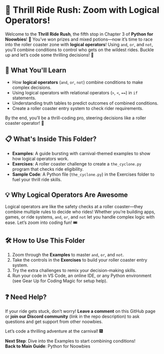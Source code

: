 # 🎢 Thrill Ride Rush: Zoom with Logical Operators!

Welcome to the **Thrill Ride Rush**, the fifth stop in Chapter 3 of **Python for Noowbies**! 🎉 You’ve won prizes and mixed potions—now it’s time to race into the roller coaster zone with **logical operators**! Using `and`, `or`, and `not`, you’ll combine conditions to control who gets on the wildest rides. Buckle up and let’s code some thrilling decisions! 🚂

## 🌟 What You'll Learn

- How **logical operators** (`and`, `or`, `not`) combine conditions to make complex decisions.
- Using logical operators with relational operators (`>`, `<`, `==`) in `if` statements.
- Understanding truth tables to predict outcomes of combined conditions.
- Create a roller coaster entry system to check rider requirements.

By the end, you’ll be a thrill-coding pro, steering decisions like a roller coaster operator! 🎠

## 📋 What's Inside This Folder?

- **Examples**: A guide bursting with carnival-themed examples to show how logical operators work.
- **Exercises**: A roller coaster challenge to create a `the_cyclone.py` program that checks ride eligibility.
- **Sample Code**: A Python file (`the_cyclone.py`) in the Exercises folder to fuel your thrill ride skills.

## 💡 Why Logical Operators Are Awesome

Logical operators are like the safety checks at a roller coaster—they combine multiple rules to decide who rides! Whether you’re building apps, games, or ride systems, `and`, `or`, and `not` let you handle complex logic with ease. Let’s zoom into coding fun! 🎟️

## 🛠️ How to Use This Folder

1. Zoom through the **Examples** to master `and`, `or`, and `not`.
2. Take the controls in the **Exercises** to build your roller coaster entry system.
3. Try the extra challenges to remix your decision-making skills.
4. Run your code in VS Code, an online IDE, or any Python environment (see Gear Up for Coding Magic for setup help).

## ❓ Need Help?

If your ride gets stuck, don’t worry! **Leave a comment** on this GitHub page or **join our Discord community** (link in the repo description) to ask questions and get support from other noowbies.

Let’s code a thrilling adventure at the carnival! 🎆

**Next Step**: Dive into the Examples to start combining conditions!  
**Back to Main Guide**: Python for Noowbies